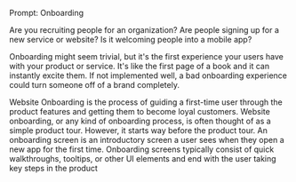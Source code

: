 Prompt: Onboarding

Are you recruiting people for an organization? Are people signing up for a new service or website? Is it welcoming people into a mobile app?

Onboarding might seem trivial, but it's the first experience your users have with your product or service. It's like the first page of a book and it can instantly excite them. If not implemented well, a bad onboarding experience could turn someone off of a brand completely.

Website Onboarding is the process of guiding a first-time user through the product features and getting them to become loyal customers. ‍ Website onboarding, or any kind of onboarding process, is often thought of as a simple product tour. However, it starts way before the product tour.
An onboarding screen is an introductory screen a user sees when they open a new app for the first time. Onboarding screens typically consist of quick walkthroughs, tooltips, or other UI elements and end with the user taking key steps in the product
